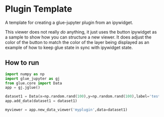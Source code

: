 # Plugin Template
A template for creating a glue-jupyter plugin from an ipywidget.

This viewer does not really *do* anything, it just uses the button ipywidget as a sample
to show how you can structure a new viewer. It does adjust the color of the button
to match the color of the layer being displayed as an example of how to keep glue
state in sync with ipywidget state.

## How to run

```python
import numpy as np
import glue_jupyter as gj
from glue.core import Data
app = gj.jglue()

dataset1 = Data(x=np.random.rand(100),y=np.random.rand(100),label='test')
app.add_data(dataset1 = dataset1)

myviewer = app.new_data_viewer('myplugin',data=dataset1)
```
